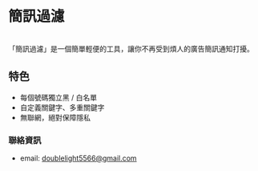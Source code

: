 # 簡訊過濾 </br>
</br>
「簡訊過濾」是一個簡單輕便的工具，讓你不再受到煩人的廣告簡訊通知打擾。</br>

## 特色 </br>
 * 每個號碼獨立黑 / 白名單</br>
 * 自定義關鍵字、多重關鍵字 </br>
 * 無聯網，絕對保障隱私</br>

### 聯絡資訊 </br>
* email: doublelight5566@gmail.com
